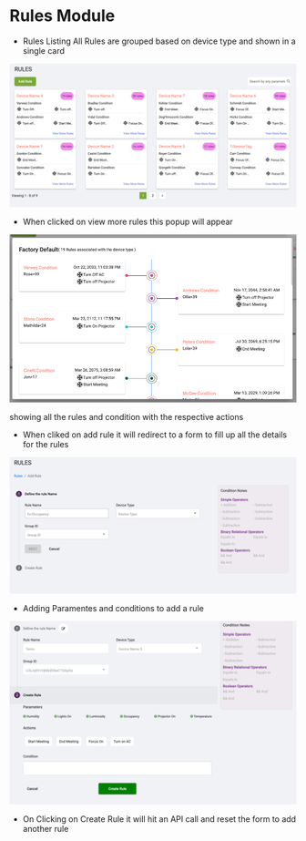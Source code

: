# Rules Module

* Rules Listing
All Rules are grouped based on device type and shown in a single card

![Rule Listing](.Documentation_images/18bdab12.png)

* When clicked on view more rules  this popup will appear

![Pop Up View of all rules of sinle device](.Documentation_images/c895d293.png)

showing all the rules and condition with the respective actions

* When cliked on add rule it will redirect to a form to fill up all the 
details for the rules

![First Page of Add Rules](.Documentation_images/a302a840.png)

* Adding Paramentes and conditions to add a rule

![2nd Form of Add Rule](.Documentation_images/c507ea22.png)

* On Clicking on Create Rule it will hit an API call and reset the form to add another rule


